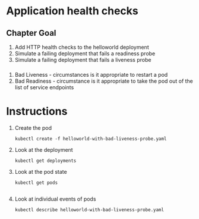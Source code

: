 # Application health checks

## Chapter Goal
1. Add HTTP health checks to the helloworld deployment
2. Simulate a failing deployment that fails a readiness probe
3. Simulate a failing deployment that fails a liveness probe

### 
1. Bad Liveness - circumstances is it appropriate to restart a pod
2. Bad Readiness - circumstance is it appropriate to take the pod out of the
list of service endpoints 

# Instructions
1. Create the pod 

	```
	kubectl create -f helloworld-with-bad-liveness-probe.yaml
	```

2. Look at the deployment 
	```
	kubectl get deployments

3. Look at the pod state

	```
	kubectl get pods
	```
	```
4. Look at individual events of pods 

	```	
	kubectl describe helloworld-with-bad-liveness-probe.yaml
	```
